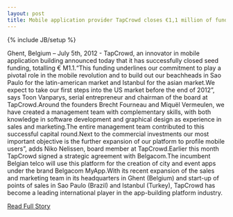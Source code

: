 ```yaml
---
layout: post
title: Mobile application provider TapCrowd closes €1,1 million of funding
---
```

{% include JB/setup %}<p>Ghent, Belgium – July 5th, 2012 - TapCrowd, an innovator in mobile application building announced today that it has successfully closed seed funding, totalling € M1.1.“This funding underlines our commitment to play a pivotal role in the mobile revolution and to build out our beachheads in Sao Paulo for the latin-american market and Istanbul for the asian market.We expect to take our first steps into the US market before the end of 2012”, says Toon Vanparys, serial entrepreneur and chairman of the board at TapCrowd.Around the founders Brecht Fourneau and Miquël Vermeulen, we have created a management team with complementary skills, with both knowledge in software development and graphical design as experience in sales and marketing.The entire management team contributed to this successful capital round.Next to the commercial investments our most important objective is the further expansion of our platform to profile mobile users”, adds Niko Nelissen, board member at TapCrowd.Earlier this month TapCrowd signed a strategic agreement with Belgacom.The incumbent Belgian telco will use this platform for the creation of city and event apps under the brand Belgacom MyApp.With its recent expansion of the sales and marketing team in its headquarters in Ghent (Belgium) and start-up of points of sales in Sao Paulo (Brazil) and Istanbul (Turkey), TapCrowd has become a leading international player in the app-building platform industry.</p>
<p><a href="http://tapcrowd.com/news/mobile-application-provider-tapcrowd-closes-%E2%82%AC11-million-funding">Read Full Story</a></p>
